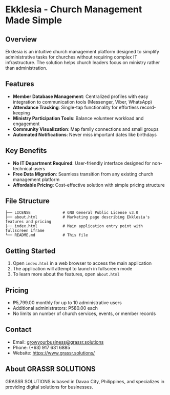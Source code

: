 # Ekklesia - Church Management Made Simple

## Overview
Ekklesia is an intuitive church management platform designed to simplify administrative tasks for churches without requiring complex IT infrastructure. The solution helps church leaders focus on ministry rather than administration.

## Features
- **Member Database Management**: Centralized profiles with easy integration to communication tools (Messenger, Viber, WhatsApp)
- **Attendance Tracking**: Single-tap functionality for effortless record-keeping
- **Ministry Participation Tools**: Balance volunteer workload and engagement
- **Community Visualization**: Map family connections and small groups
- **Automated Notifications**: Never miss important dates like birthdays

## Key Benefits
- **No IT Department Required**: User-friendly interface designed for non-technical users
- **Free Data Migration**: Seamless transition from any existing church management platform
- **Affordable Pricing**: Cost-effective solution with simple pricing structure

## File Structure
```
├── LICENSE              # GNU General Public License v3.0
├── about.html           # Marketing page describing Ekklesia's features and pricing
├── index.html           # Main application entry point with fullscreen iframe
└── README.md            # This file
```

## Getting Started
1. Open `index.html` in a web browser to access the main application
2. The application will attempt to launch in fullscreen mode
3. To learn more about the features, open `about.html`

## Pricing
- ₱5,799.00 monthly for up to 10 administrative users
- Additional administrators: ₱580.00 each
- No limits on number of church services, events, or member records

## Contact
- Email: growyourbusiness@grassr.solutions
- Phone: (+63) 917 631 6885
- Website: https://www.grassr.solutions/

## About GRASSR SOLUTIONS
GRASSR SOLUTIONS is based in Davao City, Philippines, and specializes in providing digital solutions for businesses.
